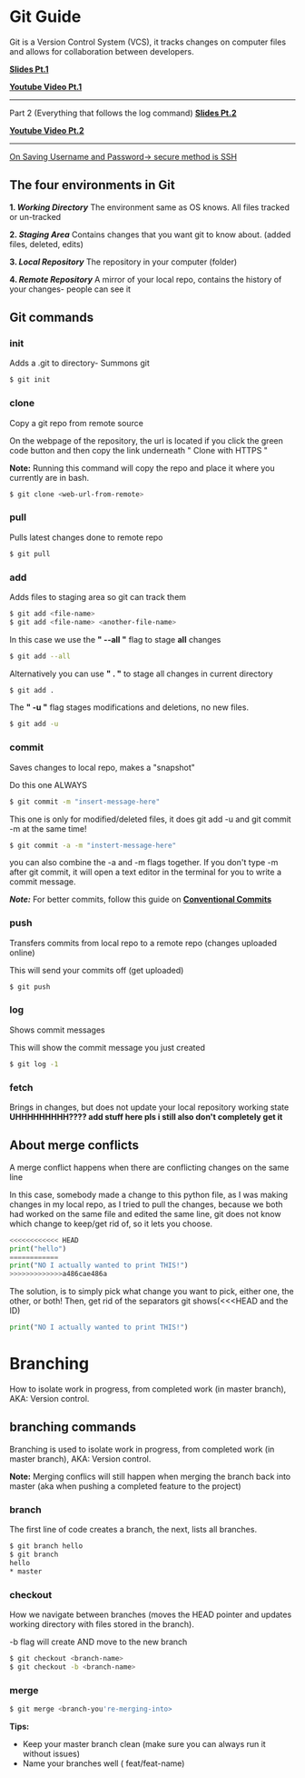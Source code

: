 # Git Guide
Git is a Version Control System (VCS), it tracks changes on computer files and allows for collaboration between developers.

[**Slides Pt.1**](https://docs.google.com/presentation/d/18Jvsq6q1Uaj6YXhvrs2-u-tzp5ocExmF52qVz2vzhRI/edit#slide=id.g7c80c909b0_2_44) 

[**Youtube Video Pt.1**](https://www.youtube.com/watch?v=P_rISC16nP4&feature=youtu.be)


----
Part 2 (Everything that follows the log command)
[**Slides Pt.2**](https://docs.google.com/presentation/d/1I-xHDehKWuUS2DZcNjOAjn9a1mqk_e-bY5vW_W-V8zQ/edit#slide=id.g97303a99ab_0_87) 

[**Youtube Video Pt.2**](TBA)

---
[On Saving Username and Password-> secure method is SSH](https://stackoverflow.com/questions/35942754/how-to-save-username-and-password-in-git-gitextension)

##  The four environments in Git
**1.  _Working Directory_**
	The environment same as OS knows. All files tracked or un-tracked

**2. _Staging Area_**
	Contains changes that you want git to know about. (added files, deleted, edits)

**3. _Local Repository_**
	The repository in your computer (folder) 

**4. _Remote Repository_**
	A mirror of your local repo, contains the history of your changes- people can see it

## Git commands

### init
Adds a .git to directory- Summons git

```bash
$ git init
```

### clone
Copy a git repo from remote source

On the webpage of the repository, the url is located if you click the green code button and then copy the link underneath " Clone with HTTPS " 

**Note:** Running this command will copy the repo and place it where you currently are in bash.

```bash
$ git clone <web-url-from-remote>
```

### pull
Pulls latest changes done to remote repo
```bash
$ git pull
```

### add
Adds files to staging area so git can track them
```bash
$ git add <file-name>
$ git add <file-name> <another-file-name>
```
In this case we use the **" --all "** flag to stage **all** changes
```bash
$ git add --all
```
Alternatively you can use **" . "** to stage all changes in current directory
```bash
$ git add .
```
The **" -u "** flag stages modifications and deletions, no new files.
```bash
$ git add -u
```

### commit
Saves changes to local repo, makes a "snapshot"

Do this one ALWAYS
```bash
$ git commit -m "insert-message-here"
```
This one is only for modified/deleted files, it does git add -u and git commit -m at the same time!
```bash
$ git commit -a -m "instert-message-here"
```
you can also combine the -a and -m flags together.
If you don't type -m after git commit, it will open a text editor in the terminal for you to write a commit message.

**_Note:_** For better commits, follow this guide on 
[**Conventional Commits**](https://www.conventionalcommits.org/en/v1.0.0/ "https://www.conventionalcommits.org/en/v1.0.0/")

### push
Transfers commits from local repo to a remote repo (changes uploaded online)

This will send your commits off (get uploaded)
```bash
$ git push
```
### log
Shows commit messages

This will show the commit message you just created
```bash
$ git log -1
```
### fetch
Brings in changes, but does not update your local repository working state
 __UHHHHHHHHH???? add stuff here pls i still also don't completely get it__

## About merge conflicts
A merge conflict happens when there are conflicting changes on the same line

In this case, somebody made a change to this python file, as I was making changes in my local repo, as I tried to pull the changes, because we both had worked on the same file and edited the same line, git does not know which change to keep/get rid of, so it lets you choose.
```python
<<<<<<<<<<<< HEAD
print("hello")
============
print("NO I actually wanted to print THIS!")
>>>>>>>>>>>>>a486cae486a
``` 
The solution, is to simply pick what change you want to pick, either one, the other, or both! Then, get rid of the separators git shows(<<<HEAD and the ID)
```python
print("NO I actually wanted to print THIS!")
```

# Branching
How to isolate work in progress, from completed work (in master branch), AKA: Version control. 

## branching commands
Branching is used to isolate work in progress, from completed work (in master branch), AKA: Version control. 

**Note:** Merging conflics will still happen when merging the branch back into master (aka when pushing a completed feature to the project)

### branch
The first line of code creates a branch, the next, lists all branches.
```bash
$ git branch hello
$ git branch
hello
* master
```
### checkout
How we navigate between branches (moves the HEAD pointer and updates working directory with files stored in the branch).

-b flag will create AND move to the new branch
```bash
$ git checkout <branch-name>
$ git checkout -b <branch-name>
``` 
### merge
```bash
$ git merge <branch-you're-merging-into>
``` 
**Tips:** 
* Keep your master branch clean (make sure you can always run it without issues)
* Name your branches well ( feat/feat-name)